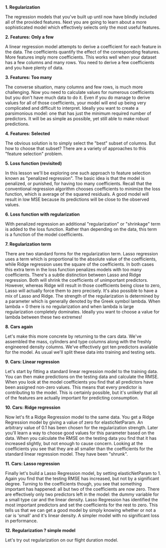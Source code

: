 **1. Regularization**

The regression models that you've built up until now have blindly included all of the provided features. Next you are going to learn about a more sophisticated model which effectively selects only the most useful features.

**2. Features: Only a few**

A linear regression model attempts to derive a coefficient for each feature in the data. The coefficients quantify the effect of the corresponding features. More features imply more coefficients. This works well when your dataset has a few columns and many rows. You need to derive a few coefficients and you have plenty of data.

**3. Features: Too many**

The converse situation, many columns and few rows, is much more challenging. Now you need to calculate values for numerous coefficients but you don't have much data to do it. Even if you do manage to derive values for all of those coefficients, your model will end up being very complicated and difficult to interpret. Ideally you want to create a parsimonious model: one that has just the minimum required number of predictors. It will be as simple as possible, yet still able to make robust predictions.

**4. Features: Selected**

The obvious solution is to simply select the "best" subset of columns. But how to choose that subset? There are a variety of approaches to this "feature selection" problem.

**5. Loss function (revisited)**

In this lesson we'll be exploring one such approach to feature selection known as "penalized regression". The basic idea is that the model is penalized, or punished, for having too many coefficients. Recall that the conventional regression algorithm chooses coefficients to minimize the loss function, which is average of the squared residuals. A good model will result in low MSE because its predictions will be close to the observed values.

**6. Loss function with regularization**

With penalized regression an additional "regularization" or "shrinkage" term is added to the loss function. Rather than depending on the data, this term is a function of the model coefficients.

**7. Regularization term**

There are two standard forms for the regularization term. Lasso regression uses a term which is proportional to the absolute value of the coefficients, while Ridge regression uses the square of the coefficients. In both cases this extra term in the loss function penalizes models with too many coefficients. There's a subtle distinction between Lasso and Ridge regression. Both will shrink the coefficients of unimportant predictors. However, whereas Ridge will result in those coefficients being close to zero, Lasso will actually force them to zero precisely. It's also possible to have a mix of Lasso and Ridge. The strength of the regularization is determined by a parameter which is generally denoted by the Greek symbol lambda. When lambda = 0 there is no regularization and when lambda is large regularization completely dominates. Ideally you want to choose a value for lambda between these two extremes!

**8. Cars again**

Let's make this more concrete by returning to the cars data. We've assembled the mass, cylinders and type columns along with the freshly engineered density columns. We've effectively got ten predictors available for the model. As usual we'll split these data into training and testing sets.

**9. Cars: Linear regression**

Let's start by fitting a standard linear regression model to the training data. You can then make predictions on the testing data and calculate the RMSE. When you look at the model coefficients you find that all predictors have been assigned non-zero values. This means that every predictor is contributing to the model. This is certainly possible, but it's unlikely that all of the features are actually important for predicting consumption.

**10. Cars: Ridge regression**

Now let's fit a Ridge Regression model to the same data. You get a Ridge Regression model by giving a value of zero for elasticNetParam. An arbitrary value of 0.1 has been chosen for the regularization strength. Later you'll learn a way to choose good values for this parameter based on the data. When you calculate the RMSE on the testing data you find that it has increased slightly, but not enough to cause concern. Looking at the coefficients you see that they are all smaller than the coefficients for the standard linear regression model. They have been "shrunk".

**11. Cars: Lasso regression**

Finally let's build a Lasso Regression model, by setting elasticNetParam to 1. Again you find that the testing RMSE has increased, but not by a significant degree. Turning to the coefficients though, you see that something important has happened: all but two of the coefficients are now zero. There are effectively only two predictors left in the model: the dummy variable for a small type car and the linear density. Lasso Regression has identified the most important predictors and set the coefficients for the rest to zero. This tells us that we can get a good model by simply knowing whether or not a car is 'small' and it's linear density. A simpler model with no significant loss in performance.

**12. Regularization ? simple model**

Let's try out regularization on our flight duration model.